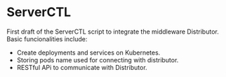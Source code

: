 # ServerCTL

First draft of the ServerCTL script to integrate the middleware Distributor.
Basic funcionalities include:
  - Create deployments and services on Kubernetes.
  - Storing pods name used for connecting with distributor.
  - RESTful APi to communicate with Distributor.
